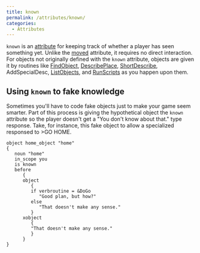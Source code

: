 ```yaml
---
title: known
permalink: /attributes/known/
categories: 
  - Attributes
---
```


`known` is an [attribute](attributes/) for keeping track of
whether a player has seen something yet. Unlike the
[moved](attributes/moved/) attribute, it requires no direct interaction.
For objects not originally defined with the `known` attribute, objects
are given it by routines like [FindObject](scope/findobject/),
[DescribePlace](guts/describeplace/),
[ShortDescribe](routines/shortdescribe/),
AddSpecialDesc,
[ListObjects](routines/listobjects/), and
[RunScripts](routines/runscripts/) as you happen upon them.

## Using `known` to fake knowledge

Sometimes you'll have to code fake objects just to make your game seem
smarter. Part of this process is giving the hypothetical object the
`known` attribute so the player doesn't get a "You don't know about
that." type response. Take, for instance, this fake object to allow a
specialized responsed to &gt;GO HOME.

    object home_object "home"
    {
       noun "home"
       in_scope you
       is known
       before
          {
          object
             {
             if verbroutine = &DoGo
                "Good plan, but how?"
             else
                "That doesn't make any sense."
             }
          xobject
             {
             "That doesn't make any sense."
             }
          }
    }
